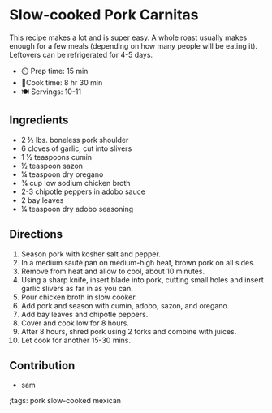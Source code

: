 # Slow-cooked Pork Carnitas

This recipe makes a lot and is super easy. A whole roast usually makes enough for a few meals (depending on how many people will be eating it). Leftovers can be refrigerated for 4-5 days. 

- ⏲️ Prep time: 15 min
- 🍳Cook time: 8 hr 30 min
- 🍽️ Servings: 10-11

## Ingredients

- 2 ½ lbs. boneless pork shoulder
- 6 cloves of garlic, cut into slivers
- 1 ½ teaspoons cumin
- ½ teaspoon sazon 
- ¼ teaspoon dry oregano
- ¾ cup low sodium chicken broth
- 2-3 chipotle peppers in adobo sauce
- 2 bay leaves
- ¼ teaspoon dry adobo seasoning


## Directions

1.	Season pork with kosher salt and pepper.
2.	In a medium sauté pan on medium-high heat, brown pork on all sides.
3.	Remove from heat and allow to cool, about 10 minutes.
4.	Using a sharp knife, insert blade into pork, cutting small holes and insert garlic slivers as far in as you can.
5.	Pour chicken broth in slow cooker.
6.	 Add pork and season with cumin, adobo, sazon, and oregano.
7.	Add bay leaves and chipotle peppers.
8.	Cover and cook low for 8 hours.
9.	After 8 hours, shred pork using 2 forks and combine with juices.
10.	Let cook for another 15-30 mins.


## Contribution

- sam


;tags: pork slow-cooked mexican 
